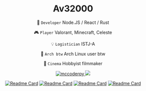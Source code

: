 <h1 align="center">Av32000</h1>

<div align="center">

💾 `Developer` Node.JS / React / Rust

🎮 `Player` Valorant, Minecraft, Celeste

💡 `Logistician` ISTJ-A

💙 `Arch btw` Arch Linux user btw

🎥 `Cinema` Hobbyist filmmaker

<a href="https://discord.com/users/593436735380127770"><img src="https://komarev.com/ghpvc/?username=Av32000&style=for-the-badge" alt=mccoderpy> <img src="https://dcbadge.vercel.app/api/shield/593436735380127770" /></a>

[![Readme Card](https://github-readme-stats-seven-blond-59.vercel.app/api/pin/?username=av32000&repo=OMCP&theme=visual_studio&bg_color=60,323232,151515)](https://github.com/Av32000/OMCP) [![Readme Card](https://github-readme-stats-seven-blond-59.vercel.app/api/pin/?username=av32000&repo=Embed-Builder&theme=visual_studio&bg_color=60,323232,151515)](https://github.com/Av32000/EmbedBuilder)  [![Readme Card](https://github-readme-stats-seven-blond-59.vercel.app/api/pin/?username=av32000&repo=av32000.github.io&theme=visual_studio&bg_color=60,323232,151515)](https://github.com/Av32000/av32000.github.io) [![Readme Card](https://github-readme-stats-seven-blond-59.vercel.app/api/pin/?username=av32000&repo=Finance-Tracker&theme=visual_studio&bg_color=60,323232,151515)](https://github.com/Av32000/Finance-Tracker)

</div>
